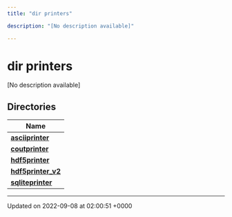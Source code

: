 ```yaml
---
title: "dir printers"

description: "[No description available]"

---
```


# dir printers

[No description available]

## Directories

| Name           |
| -------------- |
| **[asciiprinter](/documentation/code/files/dir_5120f56b3414574fee819aefd9841500/#dir-printers-asciiprinter)**  |
| **[coutprinter](/documentation/code/files/dir_d51409d5f329b7b26705cb610a651839/#dir-printers-coutprinter)**  |
| **[hdf5printer](/documentation/code/files/dir_75ce01daeba79b9ffe4f7732a162e581/#dir-printers-hdf5printer)**  |
| **[hdf5printer_v2](/documentation/code/files/dir_06eb31d65e33831ca8d51f824f95729d/#dir-printers-hdf5printer-v2)**  |
| **[sqliteprinter](/documentation/code/files/dir_3ec350bc02989509507b01e697cb8166/#dir-printers-sqliteprinter)**  |






-------------------------------

Updated on 2022-09-08 at 02:00:51 +0000
